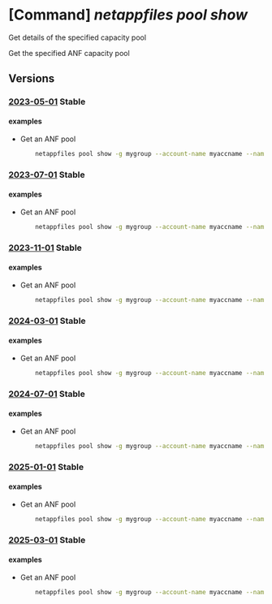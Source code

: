 # [Command] _netappfiles pool show_

Get details of the specified capacity pool

Get the specified ANF capacity pool

## Versions

### [2023-05-01](/Resources/mgmt-plane/L3N1YnNjcmlwdGlvbnMve30vcmVzb3VyY2Vncm91cHMve30vcHJvdmlkZXJzL21pY3Jvc29mdC5uZXRhcHAvbmV0YXBwYWNjb3VudHMve30vY2FwYWNpdHlwb29scy97fQ==/2023-05-01.xml) **Stable**

<!-- mgmt-plane /subscriptions/{}/resourcegroups/{}/providers/microsoft.netapp/netappaccounts/{}/capacitypools/{} 2023-05-01 -->

#### examples

- Get an ANF pool
    ```bash
        netappfiles pool show -g mygroup --account-name myaccname --name mypoolname
    ```

### [2023-07-01](/Resources/mgmt-plane/L3N1YnNjcmlwdGlvbnMve30vcmVzb3VyY2Vncm91cHMve30vcHJvdmlkZXJzL21pY3Jvc29mdC5uZXRhcHAvbmV0YXBwYWNjb3VudHMve30vY2FwYWNpdHlwb29scy97fQ==/2023-07-01.xml) **Stable**

<!-- mgmt-plane /subscriptions/{}/resourcegroups/{}/providers/microsoft.netapp/netappaccounts/{}/capacitypools/{} 2023-07-01 -->

#### examples

- Get an ANF pool
    ```bash
        netappfiles pool show -g mygroup --account-name myaccname --name mypoolname
    ```

### [2023-11-01](/Resources/mgmt-plane/L3N1YnNjcmlwdGlvbnMve30vcmVzb3VyY2Vncm91cHMve30vcHJvdmlkZXJzL21pY3Jvc29mdC5uZXRhcHAvbmV0YXBwYWNjb3VudHMve30vY2FwYWNpdHlwb29scy97fQ==/2023-11-01.xml) **Stable**

<!-- mgmt-plane /subscriptions/{}/resourcegroups/{}/providers/microsoft.netapp/netappaccounts/{}/capacitypools/{} 2023-11-01 -->

#### examples

- Get an ANF pool
    ```bash
        netappfiles pool show -g mygroup --account-name myaccname --name mypoolname
    ```

### [2024-03-01](/Resources/mgmt-plane/L3N1YnNjcmlwdGlvbnMve30vcmVzb3VyY2Vncm91cHMve30vcHJvdmlkZXJzL21pY3Jvc29mdC5uZXRhcHAvbmV0YXBwYWNjb3VudHMve30vY2FwYWNpdHlwb29scy97fQ==/2024-03-01.xml) **Stable**

<!-- mgmt-plane /subscriptions/{}/resourcegroups/{}/providers/microsoft.netapp/netappaccounts/{}/capacitypools/{} 2024-03-01 -->

#### examples

- Get an ANF pool
    ```bash
        netappfiles pool show -g mygroup --account-name myaccname --name mypoolname
    ```

### [2024-07-01](/Resources/mgmt-plane/L3N1YnNjcmlwdGlvbnMve30vcmVzb3VyY2Vncm91cHMve30vcHJvdmlkZXJzL21pY3Jvc29mdC5uZXRhcHAvbmV0YXBwYWNjb3VudHMve30vY2FwYWNpdHlwb29scy97fQ==/2024-07-01.xml) **Stable**

<!-- mgmt-plane /subscriptions/{}/resourcegroups/{}/providers/microsoft.netapp/netappaccounts/{}/capacitypools/{} 2024-07-01 -->

#### examples

- Get an ANF pool
    ```bash
        netappfiles pool show -g mygroup --account-name myaccname --name mypoolname
    ```

### [2025-01-01](/Resources/mgmt-plane/L3N1YnNjcmlwdGlvbnMve30vcmVzb3VyY2Vncm91cHMve30vcHJvdmlkZXJzL21pY3Jvc29mdC5uZXRhcHAvbmV0YXBwYWNjb3VudHMve30vY2FwYWNpdHlwb29scy97fQ==/2025-01-01.xml) **Stable**

<!-- mgmt-plane /subscriptions/{}/resourcegroups/{}/providers/microsoft.netapp/netappaccounts/{}/capacitypools/{} 2025-01-01 -->

#### examples

- Get an ANF pool
    ```bash
        netappfiles pool show -g mygroup --account-name myaccname --name mypoolname
    ```

### [2025-03-01](/Resources/mgmt-plane/L3N1YnNjcmlwdGlvbnMve30vcmVzb3VyY2Vncm91cHMve30vcHJvdmlkZXJzL21pY3Jvc29mdC5uZXRhcHAvbmV0YXBwYWNjb3VudHMve30vY2FwYWNpdHlwb29scy97fQ==/2025-03-01.xml) **Stable**

<!-- mgmt-plane /subscriptions/{}/resourcegroups/{}/providers/microsoft.netapp/netappaccounts/{}/capacitypools/{} 2025-03-01 -->

#### examples

- Get an ANF pool
    ```bash
        netappfiles pool show -g mygroup --account-name myaccname --name mypoolname
    ```
